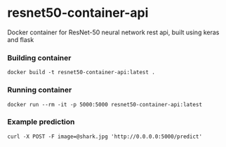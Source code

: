 # resnet50-container-api
Docker container for ResNet-50 neural network rest api, built using keras and flask

### Building container
```shell
docker build -t resnet50-container-api:latest .
```

### Running container
```shell
docker run --rm -it -p 5000:5000 resnet50-container-api:latest
```

### Example prediction
```shell
curl -X POST -F image=@shark.jpg 'http://0.0.0.0:5000/predict'
```
